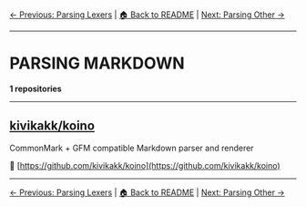 [← Previous: Parsing Lexers](parsing-lexers.txt) | [🏠 Back to README](../README.md) | [Next: Parsing Other →](parsing-other.txt)

---

# PARSING MARKDOWN

**1 repositories**

---

## [kivikakk/koino](https://github.com/kivikakk/koino)

CommonMark + GFM compatible Markdown parser and renderer

🔗 [https://github.com/kivikakk/koino](https://github.com/kivikakk/koino)

---


[← Previous: Parsing Lexers](parsing-lexers.txt) | [🏠 Back to README](../README.md) | [Next: Parsing Other →](parsing-other.txt)
